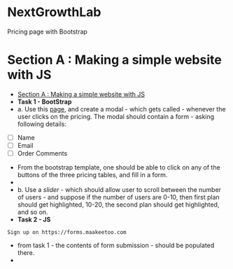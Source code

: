# NextGrowthLab
Pricing page with Bootstrap
# Section A : Making a simple website with JS

- [Section A : Making a simple website with JS](https://paper.dropbox.com/doc/Web-Developer-Evaluation-1st-Screening-7lczmg8DlTvBnAYJhpylL#:uid=004147492678433247210752&h2=Section-A-:-Making-a-simple-we)
- **Task 1 - BootStrap**
- a. Use this [page](https://getbootstrap.com/docs/4.0/examples/pricing/), and create a modal - which gets called - whenever the user clicks on the pricing. The modal should contain a form - asking following details:
- [ ]  Name
- [ ]  Email
- [ ]  Order Comments
- From the bootstrap template, one should be able to click on any of the buttons of the three pricing tables, and fill in a form.
- 
- b. Use a *slider* - which should allow user to scroll between the number of users - and suppose if the number of users are 0-10, then first plan should get highlighted, 10-20, the second plan should get highlighted, and so on.
- **Task 2 - JS**

`Sign up on https://forms.maakeetoo.com`

- from task 1 - the contents of form submission - should be populated there.
-

